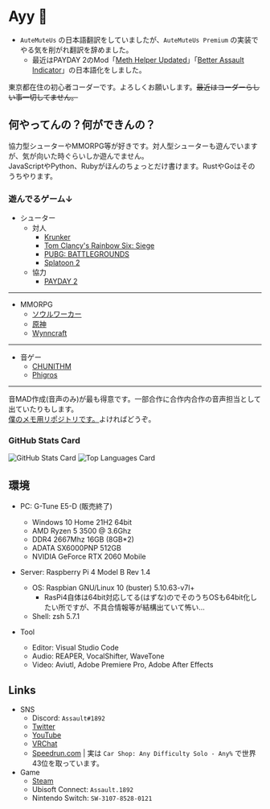 # Ayy 🥴

- ``AuteMuteUs`` の日本語翻訳をしていましたが、``AuteMuteUs Premium`` の実装でやる気を削がれ翻訳を辞めました。  
  - 最近はPAYDAY 2のMod「[Meth Helper Updated](https://modworkshop.net/mod/25950)」「[Better Assault Indicator](https://modworkshop.net/mod/22712)」の日本語化をしました。

東京都在住の初心者コーダーです。よろしくお願いします。~~最近はコーダーらしい事一切してません。~~

## 何やってんの？何ができんの？

協力型シューターやMMORPG等が好きです。対人型シューターも遊んでいますが、気が向いた時ぐらいしか遊んでません。  
JavaScriptやPython、Rubyがほんのちょっとだけ書けます。RustやGoはそのうちやります。

### 遊んでるゲーム↓

- シューター
  - 対人
    - [Krunker](Krunker.io)
    - [Tom Clancy's Rainbow Six: Siege](https://www.ubisoft.com/ja-jp/game/rainbow-six/siege)
    - [PUBG: BATTLEGROUNDS](https://asia.battlegrounds.pubg.com/ja/)
    - [Splatoon 2](https://www.nintendo.co.jp/switch/aab6a/index.html)
  - 協力
    - [PAYDAY 2](https://www.paydaythegame.com/)
___
- MMORPG
  - [ソウルワーカー](https://soulworker.gamecom.jp/)
  - [原神](https://genshin.hoyoverse.com/ja)
  - [Wynncraft](https://wynncraft.com/)
___
- 音ゲー
   - [CHUNITHM](https://chunithm.sega.jp/)
   - [Phigros](https://pigeon-games.com/phigros)
___

音MAD作成(音声のみ)が最も得意です。一部合作に合作内合作の音声担当として出ていたりもします。  
[僕のメモ用リポジトリです。](https://github.com/Assault-8448/memo)よければどうぞ。

### GitHub Stats Card

![GitHub Stats Card](https://github-readme-stats.vercel.app/api?username=Assault-8448)
![Top Languages Card](https://github-readme-stats.vercel.app/api/top-langs/?username=Assault-8448)

## 環境
- PC: G-Tune E5-D (販売終了)
  - Windows 10 Home 21H2 64bit
  - AMD Ryzen 5 3500 @ 3.6Ghz
  - DDR4 2667Mhz 16GB (8GB\*2)
  - ADATA SX6000PNP 512GB
  - NVIDIA GeForce RTX 2060 Mobile

- Server: Raspberry Pi 4 Model B Rev 1.4
  - OS: Raspbian GNU/Linux 10 (buster) 5.10.63-v7l+
    - RasPi4自体は64bit対応してる(はずな)のでそのうちOSも64bit化したい所ですが、不具合情報等が結構出ていて怖い...
  - Shell: zsh 5.7.1

- Tool
  - Editor: Visual Studio Code
  - Audio:  REAPER, VocalShifter, WaveTone
  - Video:  Aviutl, Adobe Premiere Pro, Adobe After Effects

## Links
- SNS
  - Discord: `Assault#1892`
  - [Twitter](https://twitter.com/SzlyNe_)
  - [YouTube](https://www.youtube.com/channel/UC2_oHHOyt4-eFFea-2s8k5g)
  - [VRChat](https://vrchat.com/home/user/usr_9dec4a38-a8e0-4b70-bd26-613c5d2ca9cf)
  - [Speedrun.com](https://www.speedrun.com/user/Assault1892) | 実は `Car Shop: Any Difficulty Solo - Any%` で世界43位を取っています。
- Game
  - [Steam](https://steamcommunity.com/id/assault9807/)
  - Ubisoft Connect: `Assault.1892`
  - Nintendo Switch: `SW-3107-8528-0121`
